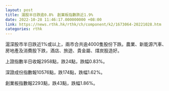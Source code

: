 ```yaml
---
layout: post
title: 滬股半日跌逾0.8%　創業板指數跌近1.9%
date: 2022-10-28 11:46:17.000000000 +08:00
link: https://news.rthk.hk/rthk/ch/component/k2/1673064-20221028.htm
categories: rthk
---
```


滬深股市半日跌近1%或以上，兩市合共逾4000隻股份下跌。農業、新能源汽車、房地產及消費股下跌，酒店、旅遊、貴金屬、煤炭股造好。

上證指數半日收報2958點，跌24點，跌幅0.83%。

深證成份指數報10576點，跌174點，跌幅1.62%。

創業板指數報2293點，跌43點，跌幅1.86%。
